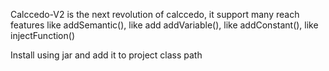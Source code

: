 Calccedo-V2 is the next revolution of calccedo, it support many reach features like addSemantic(), like add addVariable(), like addConstant(), like injectFunction()

Install using jar and add it to project class path


